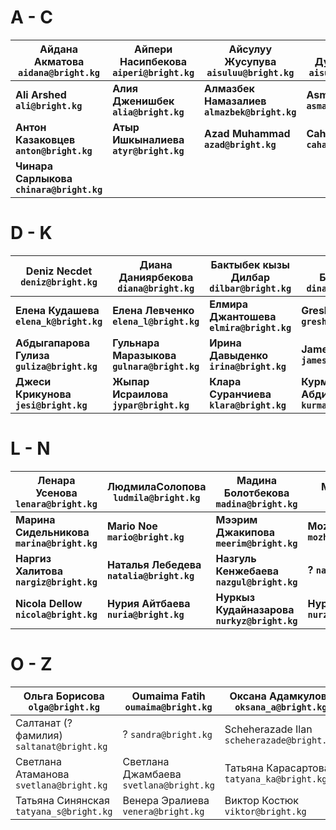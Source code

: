 # A - C

| Айдана Акматова `aidana@bright.kg`       | Айпери Насипбекова `aiperi@bright.kg` | Айсулуу Жусупува `aisuluu@bright.kg`         | Айсун Дуйшобаева `aisun@bright.kg`    | Айнура Аскарова `ainura@bright.kg`        |
| ---------------------------------------- | ------------------------------------- | -------------------------------------------- | ------------------------------------- | ----------------------------------------- |
| **Ali Arshed `ali@bright.kg`**           | **Алия Дженишбек `alia@bright.kg`**   | **Алмазбек Намазалиев `almazbek@bright.kg`** | **Asma Saidi `asma@bright.kg`**       | **Анна Морозова `anna@bright.kg`**        |
| **Антон Казаковцев `anton@bright.kg`**   | **Атыр Ишкыналиева `atyr@bright.kg`** | **Azad Muhammad `azad@bright.kg`**           | **Cahaya Trinala `cahaya@bright.kg`** | **Cherryfie Sweet `cherryfie@bright.kg`** |
| **Чинара Сарлыкова `chinara@bright.kg`** |                                       |                                              |                                       |                                           |
# D - K

| Deniz Necdet `deniz@bright.kg`             | Диана Даниярбекова `diana@bright.kg`        | Бактыбек кызы Дилбар `dilbar@bright.kg`  | Динара Балыбаева `dinara@bright.kg`       | Дмитрий Рабзин <br>`dmitry@bright.kg`           |
| ------------------------------------------ | ------------------------------------------- | ---------------------------------------- | ----------------------------------------- | ----------------------------------------------- |
| **Елена Кудашева `elena_k@bright.kg`**     | **Елена Левченко `elena_l@bright.kg`**      | **Елмира Джантошева `elmira@bright.kg`** | **Greshel Elciario `greshel@bright.kg`**  | **Гулбарчын Малабекова `gulbarchyn@bright.kg`** |
| **Абдыгапарова Гулиза `guliza@bright.kg`** | **Гульнара Маразыкова `gulnara@bright.kg`** | **Ирина Давыденко `irina@bright.kg`**    | **James Thorson `james@bright.kg`**       | **Жамиля  Алиева <br>`jamila@bright.kg`**       |
| **Джеси Крикунова `jesi@bright.kg`**       | **Жыпар Исраилова `jypar@bright.kg`**       | **Клара Суранчиева `klara@bright.kg`**   | **Курмакан Абдиева `kurmakan@bright.kg`** | ?<br>`inogamova_sherbet@bright.kg`<br>          |
# L - N

| Ленара Усенова `lenara@bright.kg`          | ЛюдмилаСолопова `ludmila@bright.kg`      | Мадина Болотбекова `madina@bright.kg`     | Максаткан Шабданова `maksatkan@bright.kg`             | Malliga Muthukannan `malliga@bright.kg` |
| ------------------------------------------ | ---------------------------------------- | ----------------------------------------- | ----------------------------------------------------- | --------------------------------------- |
| **Марина Сидельникова `marina@bright.kg`** | **Mario Noe `mario@bright.kg`**          | **Мээрим Джакипова `meerim@bright.kg`**   | **Mozhgan Ghanramani `mozhgan_ghanramani@bright.kg`** | **Muhsin Ali `muhsin@bright.kg`**       |
| **Наргиз Халитова `nargiz@bright.kg`<br>** | **Наталья Лебедева `natalia@bright.kg`** | **Назгуль Кенжебаева `nazgul@bright.kg`** | **? `nazgul@bright.kg`**                              | **Nazlican Sako `nazlican@bright.kg`**  |
| **Nicola Dellow `nicola@bright.kg`**           | **Нурия Айтбаева `nuria@bright.kg`**         | **Нуркыз Кудайназарова `nurkyz@bright.kg`**   | **Нуржайна Батыржанова `nurzhaina@bright.kg`**            |                                         |
# O - Z

| Ольга Борисова `olga@bright.kg`          | Oumaima Fatih  `oumaima@bright.kg`      | Оксана Адамкулова `oksana_a@bright.kg`     | Оксана Светлакова `oksana_s@bright.kg`<br>  | Ринат Мустафин `rinat@bright.kg`       |
| ---------------------------------------- | --------------------------------------- | ------------------------------------------ | ------------------------------------------- | -------------------------------------- |
| Салтанат (?фамилия) `saltanat@bright.kg` | ? `sandra@bright.kg`                    | Scheherazade Ilan `scheherazade@bright.kg` | Шаанигуль Рахимбекова `shaanigul@bright.kg` | Solomzi Mpofana `solomzi@bright.kg`    |
| Светлана Атаманова `svetlana@bright.kg`  | Светлана Джамбаева `svetlana@bright.kg` | Татьяна Карасартова `tatyana_ka@bright.kg` | Татьяна Ковалева `tatyana_ko@bright.kg`     | Татьяна Лебедева `tatyana_l@bright.kg` |
| Татьяна Синянская `tatyana_s@bright.kg`  | Венера Эралиева `venera@bright.kg`      | Виктор Костюк `viktor@bright.kg`           | Виктория Кладова `viktoria@bright.kg`       | ?`viktoria@bright.kg`                  |



	

















